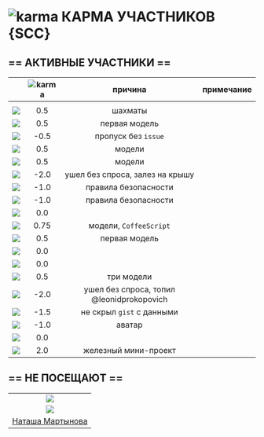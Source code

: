 # ![karma](https://github.com/soda-io/Hacks-and-Tips/blob/master/img/Karma/Karma_V3.png?raw=10) КАРМА УЧАСТНИКОВ {SCC}
  
## == АКТИВНЫЕ УЧАСТНИКИ ==
  
|        |     ![karma](https://github.com/soda-io/Hacks-and-Tips/blob/master/img/Karma/Karma_V3.png?raw=10)        |  причина | примечание |
|:---------------------------------------------------------------------------------------------------|:------:|:--------------------:|:--------------------:|
|                                                                                                    |        |                      |                      |
| [![](https://avatars2.githubusercontent.com/u/8099858?s=40)](https://github.com/AnastasiaGordeeva)     | 0.5  |  шахматы | |
| [![](https://avatars2.githubusercontent.com/u/8133045?s=40)](https://github.com/artemstashok)               | 0.5  |  первая модель | |
| [![](https://avatars2.githubusercontent.com/u/8080584?s=40)](https://github.com/ArtemVakalo)                 | -0.5 | пропуск без `issue` | |
| [![](https://avatars1.githubusercontent.com/u/8076405?s=40)](https://github.com/BogdanNemirovich)        | 0.5  | модели             |  |
| [![](https://avatars3.githubusercontent.com/u/8132673?s=40)](https://github.com/DanilRLevada)                | 0.5  |  модели             |  |
| [![](https://avatars3.githubusercontent.com/u/5991448?s=40)](https://github.com/DmitryShiukaev)          | -2.0  | ушел без спроса, залез на крышу | |
| [![](https://avatars0.githubusercontent.com/u/7968419?s=40)](https://github.com/kateprokopovich)          | -1.0  |  правила безопасности | |
| [![](https://avatars3.githubusercontent.com/u/6639503?s=40)](https://github.com/leonidprokopovich)      | -1.0  |  правила безопасности | |
| [![](https://avatars0.githubusercontent.com/u/8111220?s=40)](https://github.com/kvastvyan)                        | 0.0   |         | |
| [![](https://avatars1.githubusercontent.com/u/8091469?s=40)](https://github.com/LizaPanasenko)             | 0.75  | модели, `CoffeeScript` | |
| [![](https://avatars0.githubusercontent.com/u/8132579?s=40)](https://github.com/MaksPluzhnikov)      | 0.5   | первая модель | |
| [![](https://avatars2.githubusercontent.com/u/8122030?s=40)](https://github.com/MishaVPavlenko)            | 0.0     |                | |
| [![](https://avatars2.githubusercontent.com/u/8122008?s=40)](https://github.com/VovaVPavlenko)              | 0.0     |                | |
| [![](https://avatars2.githubusercontent.com/u/8136175?s=40)](https://github.com/MokhortEvgeniy)            | 0.5    | три модели | |
| [![](https://avatars2.githubusercontent.com/u/6450286?s=40)](https://github.com/NikitaGolub)                 | -2.0     | ушел без спроса, топил @leonidprokopovich | |
| [![](https://avatars1.githubusercontent.com/u/8055747?s=40)](https://github.com/RuslanPlotnikov)         | -1.5     | не скрыл `gist` с данными | |
| [![](https://avatars3.githubusercontent.com/u/8099758?s=40)](https://github.com/VladShadursky)            | -1.0     | аватар                   | |
| [![](https://avatars2.githubusercontent.com/u/8099812?s=40)](https://github.com/VyacheslavKrupa)           | 0.0      |                          | |
| [![](https://avatars0.githubusercontent.com/u/8080573?s=40)](https://github.com/YuraSkivka)                  | 2.0      | железный мини-проект   | |




## == НЕ ПОСЕЩАЮТ ==

|     |
|:----:|
| [![](https://avatars1.githubusercontent.com/u/8099823?s=40)](https://github.com/SanekBoboshko) | 
| [![](https://avatars0.githubusercontent.com/u/8088378?s=40)](https://github.com/NikitaGolubev) |
| [Наташа Мартынова](https://github.com/NatashaSMartinova) |
